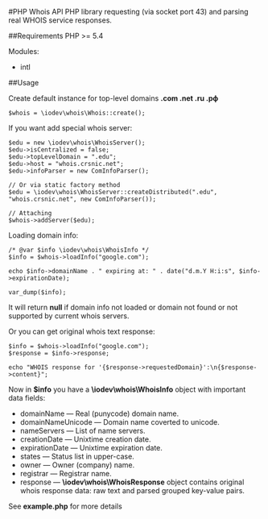 #PHP Whois API
PHP library requesting (via socket port 43) and parsing real WHOIS service responses.

##Requirements
PHP >= 5.4

Modules:
- intl

##Usage

Create default instance for top-level domains __.com .net .ru .рф__
```
$whois = \iodev\whois\Whois::create();
```

If you want add special whois server:
```
$edu = new \iodev\whois\WhoisServer();
$edu->isCentralized = false;
$edu->topLevelDomain = ".edu";
$edu->host = "whois.crsnic.net";
$edu->infoParser = new ComInfoParser();

// Or via static factory method
$edu = \iodev\whois\WhoisServer::createDistributed(".edu", "whois.crsnic.net", new ComInfoParser());

// Attaching
$whois->addServer($edu);
```

Loading domain info:
```
/* @var $info \iodev\whois\WhoisInfo */
$info = $whois->loadInfo("google.com");

echo $info->domainName . " expiring at: " . date("d.m.Y H:i:s", $info->expirationDate);

var_dump($info);
```
It will return __null__ if domain info not loaded or domain not found or not supported by current whois servers.

Or you can get original whois text response:
```
$info = $whois->loadInfo("google.com");
$response = $info->response;

echo "WHOIS response for '{$response->requestedDomain}':\n{$response->content}";
```

Now in __$info__ you have a __\iodev\whois\WhoisInfo__ object with important data fields:
- domainName — Real (punycode) domain name.
- domainNameUnicode — Domain name coverted to unicode.
- nameServers — List of name servers.
- creationDate — Unixtime creation date.
- expirationDate — Unixtime expiration date.
- states — Status list in upper-case.
- owner — Owner (company) name.
- registrar — Registrar name.
- response — __\iodev\whois\WhoisResponse__ object contains original whois response data: raw text and parsed grouped key-value pairs.


See __example.php__ for more details
